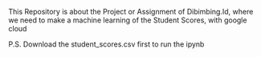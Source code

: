 This Repository is about the Project or Assignment of Dibimbing.Id, 
where we need to make a machine learning of the Student Scores, with google cloud

P.S. Download the student_scores.csv first to run the ipynb
